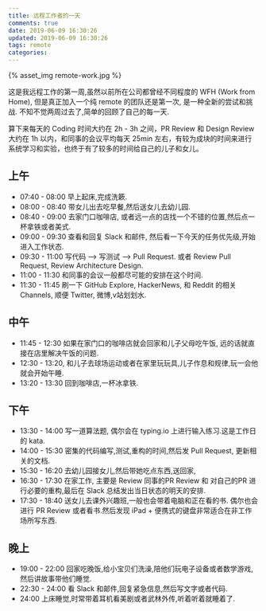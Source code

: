 ```yaml
---
title: 远程工作者的一天
comments: true
date: 2019-06-09 16:30:26
updated: 2019-06-09 16:30:26
tags: remote
categories:
---
```


{% asset_img remote-work.jpg %}

这是我远程工作的第一周,虽然以前所在公司都曾经不同程度的 WFH (Work from Home),  但是真正加入一个纯 remote 的团队还是第一次, 是一种全新的尝试和挑战. 不知不觉两周过去了,简单的回顾了自己的每一天.

算下来每天的 Coding 时间大约在 2h - 3h 之间，PR Review 和 Design Review 大约在 1h 以内，和同事的会议平均每天 25min 左右，有较为成块的时间来进行系统学习和实验，也终于有了较多的时间给自己的儿子和女儿。
## 上午

* 07:40 - 08:00 早上起床,完成洗簌.
* 08:00 - 08:40 带女儿出去吃早餐,然后送女儿去幼儿园.
* 08:40 - 09:00 去家门口咖啡店, 或者远一点的店找一个不错的位置,然后点一杯拿铁或者美式.
* 09:00 - 09:30 查看和回复 Slack 和邮件, 然后看一下今天的任务优先级,开始进入工作状态.
* 09:30 - 11:00 写代码 --> 写测试 --> Pull Request. 或者 Review Pull Request, Review Architecture Design.
* 11:00 - 11:30 和同事的会议一般都尽可能的安排在这个时间.
* 11:30 - 11:45 刷一下 GitHub Explore, HackerNews, 和 Reddit 的相关 Channels,  顺便 Twitter,  微博,v站划划水.

## 中午

* 11:45 - 12:30 如果在家门口的咖啡店就会回家和儿子父母吃午饭, 远的话就直接在店里解决午饭的问题.
* 12:30 - 13:20, 和儿子去球场运动或者在家里玩玩具,儿子作息和规律,玩一会他就会开始午睡.
* 13:20 - 13:30 回到咖啡店,一杯冰拿铁.

## 下午

* 13:30 - 14:00 写一道算法题, 偶尔会在 typing.io 上进行输入练习.这是工作日的 kata.
* 14:00 - 15:30 密集的代码编写,测试,重构的时间,然后发 Pull Request, 更新相关的文档.
* 15:30 - 16:20 去幼儿园接女儿,然后带她吃点东西,送回家,
* 16:30 - 17:30 在家工作, 主要是 Review 同事的PR Review 和 对自己的PR 进行必要的重构,最后在 Slack 总结发出当日状态的明天的安排.
* 17:30 - 18:40 送女儿去课外兴趣班,一般也会带着电脑和正在看的书. 偶尔也会进行 PR Review 或者看书.然后发现 iPad + 便携式的键盘非常适合在非工作场所写东西.

## 晚上
* 19:00 - 22:00 回家吃晚饭,给小宝贝们洗澡,陪他们玩电子设备或者数学游戏,然后讲故事带他们睡觉.
* 22:30 - 24:00 看 Slack 和邮件,回复紧急信息,然后写文字或者代码.
* 24:00 上床睡觉,时常带着耳机看美剧或者武林外传,听着听着就睡着了.

